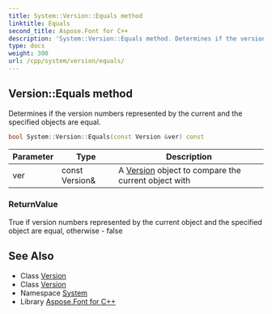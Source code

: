 ```yaml
---
title: System::Version::Equals method
linktitle: Equals
second_title: Aspose.Font for C++
description: 'System::Version::Equals method. Determines if the version numbers represented by the current and the specified objects are equal in C++.'
type: docs
weight: 300
url: /cpp/system/version/equals/
---
```

## Version::Equals method


Determines if the version numbers represented by the current and the specified objects are equal.

```cpp
bool System::Version::Equals(const Version &ver) const
```


| Parameter | Type | Description |
| --- | --- | --- |
| ver | const Version\& | A [Version](../) object to compare the current object with |

### ReturnValue

True if version numbers represented by the current object and the specified object are equal, otherwise - false

## See Also

* Class [Version](../)
* Class [Version](../)
* Namespace [System](../../)
* Library [Aspose.Font for C++](../../../)
